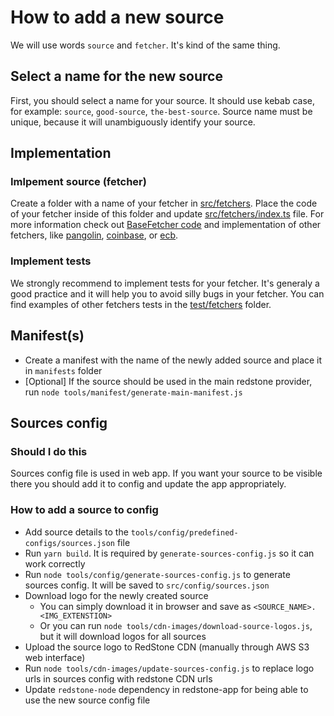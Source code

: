 # How to add a new source

We will use words `source` and `fetcher`. It's kind of the same thing.

## Select a name for the new source
First, you should select a name for your source.
It should use kebab case, for example: `source`, `good-source`, `the-best-source`.
Source name must be unique, because it will unambiguously identify your source.

## Implementation
### Imlpement source (fetcher)
Create a folder with a name of your fetcher in [src/fetchers](../src/fetchers).
Place the code of your fetcher inside of this folder and update [src/fetchers/index.ts](../src/fetchers/index.ts) file. For more information check out [BaseFetcher code](src/fetchers/BaseFetcher.ts) and implementation of other fetchers, like [pangolin](../src/fetchers/pangolin), [coinbase](../src/fetchers/coinbase), or [ecb](../src/fetchers/ecb).

### Implement tests
We strongly recommend to implement tests for your fetcher. It's generaly a good practice and it will help you to avoid silly bugs in your fetcher. You can find examples of other fetchers tests in the [test/fetchers](../test/fetchers) folder.

## Manifest(s)
- Create a manifest with the name of the newly added source and place it in `manifests` folder
- [Optional] If the source should be used in the main redstone provider, run `node tools/manifest/generate-main-manifest.js`

## Sources config
### Should I do this
Sources config file is used in web app. If you want your source to be visible there you should add it to config and update the app appropriately.

### How to add a source to config
- Add source details to the `tools/config/predefined-configs/sources.json` file
- Run `yarn build`. It is required by `generate-sources-config.js` so it can work correctly
- Run `node tools/config/generate-sources-config.js` to generate sources config. It will be saved to `src/config/sources.json`
- Download logo for the newly created source
  - You can simply download it in browser and save as `<SOURCE_NAME>.<IMG_EXTENSTION>`
  - Or you can run `node tools/cdn-images/download-source-logos.js`, but it will download logos for all sources
- Upload the source logo to RedStone CDN (manually through AWS S3 web interface)
- Run `node tools/cdn-images/update-sources-config.js` to replace logo urls in sources config with redstone CDN urls
- Update `redstone-node` dependency in redstone-app for being able to use the new source config file
